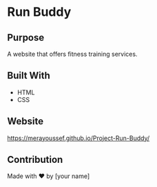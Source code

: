 # Run Buddy

## Purpose
A website that offers fitness training services.

## Built With
* HTML
* CSS

## Website
https://merayoussef.github.io/Project-Run-Buddy/

## Contribution
Made with ❤️ by [your name]
